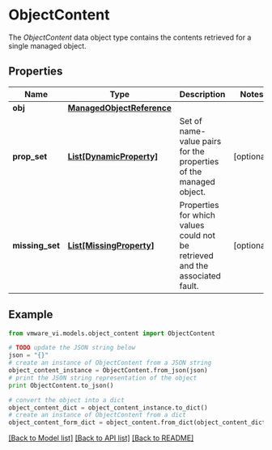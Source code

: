 # ObjectContent

The *ObjectContent* data object type contains the contents retrieved for a single managed object. 

## Properties
Name | Type | Description | Notes
------------ | ------------- | ------------- | -------------
**obj** | [**ManagedObjectReference**](ManagedObjectReference.md) |  | 
**prop_set** | [**List[DynamicProperty]**](DynamicProperty.md) | Set of name-value pairs for the properties of the managed object.  | [optional] 
**missing_set** | [**List[MissingProperty]**](MissingProperty.md) | Properties for which values could not be retrieved and the associated fault.  | [optional] 

## Example

```python
from vmware_vi.models.object_content import ObjectContent

# TODO update the JSON string below
json = "{}"
# create an instance of ObjectContent from a JSON string
object_content_instance = ObjectContent.from_json(json)
# print the JSON string representation of the object
print ObjectContent.to_json()

# convert the object into a dict
object_content_dict = object_content_instance.to_dict()
# create an instance of ObjectContent from a dict
object_content_form_dict = object_content.from_dict(object_content_dict)
```
[[Back to Model list]](../README.md#documentation-for-models) [[Back to API list]](../README.md#documentation-for-api-endpoints) [[Back to README]](../README.md)


